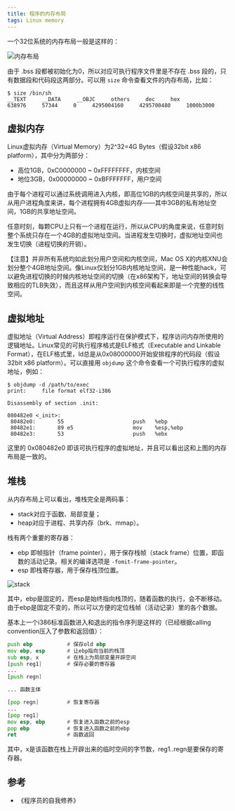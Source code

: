 ```yaml
---
title: 程序的内存布局
tags: Linux memory
---
```


一个32位系统的内存布局一般是这样的：

![内存布局](http://image.jqian.net/memory_layout.png)

由于 .bss 段都被初始化为0，所以对应可执行程序文件里是不存在 .bss 段的，只有数据段和代码段这两部分。可以用 `size` 命令查看文件的内存布局，比如：

    $ size /bin/sh
    __TEXT     __DATA     __OBJC     others     dec     hex
    638976     57344     0     4295004160     4295700480     1000b3000

## 虚拟内存

Linux虚拟内存（Virtual Memory）为2^32=4G Bytes（假设32bit x86 platform），其中分为两部分：

- 高位1GB，0xC0000000 ~ 0xFFFFFFFF，内核空间
- 地位3GB，0x00000000 ~ 0xBFFFFFFF，用户空间

由于每个进程可以通过系统调用进入内核，即高位1GB的内核空间是共享的，所以从用户进程角度来讲，每个进程拥有4GB虚拟内存——其中3GB的私有地址空间，1GB的共享地址空间。

任意时刻，每颗CPU上只有一个进程在运行，所以从CPU的角度来说，任意时刻整个系统只存在一个4GB的虚拟地址空间。当进程发生切换时，虚拟地址空间也发生切换（进程切换的开销）。

【注意】并非所有系统均如此划分用户空间和内核空间，Mac OS X的内核XNU会划分整个4GB地址空间。像Linux仅划分1GB内核地址空间，是一种性能hack，可以避免进程切换的时候内核地址空间的切换（在x86架构下，地址空间的转换会导致相应的TLB失效），而且这样从用户空间到内核空间看起来即是一个完整的线性空间。

## 虚拟地址

虚拟地址（Virtual Address）即程序运行在保护模式下，程序访问内存所使用的逻辑地址。Linux常见的可执行程序格式是ELF格式（Executable and Linkable Format），在ELF格式里，ld总是从0x08000000开始安排程序的代码段（假设32bit x86 platform）。可以直接用 `objdump` 这个命令查看一个可执行程序的虚拟地址，例如：

    $ objdump -d /path/to/exec
    print:     file format elf32-i386

    Disassembly of section .init:

    080482e0 <_init>:
     80482e0:       55                      push   %ebp
     80482e1:       89 e5                   mov    %esp,%ebp
     80482e3:       53                      push   %ebx

这里的 0x080482e0 即该可执行程序的虚拟地址，并且可以看出这和上图的内存布局是一致的。

## 堆栈

从内存布局上可以看出，堆栈完全是两码事：

- stack对应于函数、局部变量；
- heap对应于进程、共享内存（brk、mmap）。

栈有两个重要的寄存器：

- ebp 即帧指针（frame pointer），用于保存栈帧（stack frame）位置，即函数的活动记录。相关的编译选项是 `-fomit-frame-pointer`。
- esp 即栈寄存器，用于保存栈顶位置。

![stack](http://image.jqian.net/memory_stack.png)

其中，ebp是固定的，而esp是始终指向栈顶的，随着函数的执行，会不断移动。由于ebp是固定不变的，所以可以方便的定位栈帧（活动记录）里的各个数据。

基本上一个i386标准函数进入和退出的指令序列是这样的（已经根据calling convention压入了参数和返回值）：

```asm
push ebp           # 保存old ebp
mov ebp, esp       # 让ebp指向当前的栈顶
sub esp, x         # 在栈上为局部变量开辟空间
[push reg1]        # 保存必要的寄存器
...
[push regn]

... 函数主体

[pop regn]         # 恢复寄存器
...
[pop reg1]
mov esp, ebp       # 恢复进入函数之前的esp
pop ebp            # 恢复进入函数之前的ebp
ret                # 函数返回
```

其中，x是该函数在栈上开辟出来的临时空间的字节数，reg1..regn是要保存的寄存器。

## 参考

- 《程序员的自我修养》
